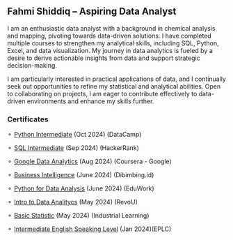 ## Fahmi Shiddiq – Aspiring Data Analyst

I am an enthusiastic data analyst with a background in chemical analysis and mapping, pivoting towards data-driven solutions.  I have completed multiple courses to strengthen my analytical skills, including SQL, Python, Excel, and data visualization. My journey in data analytics is fueled by a desire to derive actionable insights from data and support strategic decision-making.

I am particularly interested in practical applications of data, and I continually seek out opportunities to refine my statistical and analytical abilities. Open to collaborating on projects, I am eager to contribute effectively to data-driven environments and enhance my skills further.

  
### Certificates
 ⚬ [Python Intermediate](https://drive.google.com/file/d/19pdQJ9SnK2naIA4iXBU1UhsCcc47rcXZ/view?usp=sharing) (Oct 2024) (DataCamp)
 
 ⚬ [SQL Intermediate](https://drive.google.com/file/d/1ywP8XfkBmutjtamrrfIP3uigJxF3ljlK/view?usp=sharing) (Sep 2024) (HackerRank) 
 
 ⚬ [Google Data Analytics](https://drive.google.com/file/d/1-VfavUigiMloUqcZL4RZnHlv5n5RraJF/view?usp=sharing) (Aug 2024) (Coursera - Google)
 
 ⚬ [Business Intelligence](https://drive.google.com/file/d/1CmYzAzHUdQWkJV7DcGnDeeL-doOuVWtT/view?usp=sharing) (June 2024) (Dibimbing.id)
 
 ⚬ [Python for Data Analysis](https://drive.google.com/file/d/1Cg0l46629dMml6DOsBAxartVA9Vy0Ad0/view?usp=sharing) (June 2024) (EduWork)
 
 ⚬ [Intro to Data Analitycs](https://drive.google.com/file/d/1Y5AVyzdgyJQQNKE1zYRh5OnTzWO2PZQU/view?usp=sharing) (May 2024) (RevoU)
 
 ⚬ [Basic Statistic](https://drive.google.com/file/d/1TMK5jsuRW-m4Gr935v2h43Yq3fRt0Zqo/view?usp=sharing)  (May 2024) (Industrial Learning)
 
 ⚬ [Intermediate English Speaking Level](https://drive.google.com/file/d/1K5B0CRElg0LmWThQ-2fNaZEPvOlQz7N3/view?usp=sharing)  (Jan 2024)(EPLC)
